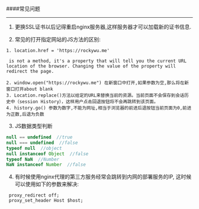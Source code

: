 ####常见问题

---

1. 更换SSL证书以后记得重启nginx服务器,这样服务器才可以加载新的证书信息.

2. 常见的打开指定网站的JS方法的区别:

```
1. location.href = 'https://rockywu.me'

 is not a method, it's a property that will tell you the current URL location of the browser. Changing the value of the property will redirect the page.

2. window.open("https://rockywu.me") 在新窗口中打开,如果参数为空,那么将在新窗口打开about blank
3. Location.replace()方法以给定的URL来替换当前的资源。当前页面不会保存到会话历史中（session History），这样用户点击回退按钮将不会再跳转到该页面。
4. history.go() 参数为数字,不能为网址,相当于浏览器的前进后退按钮当前页面为0,前进为正数,后退为负数

```

3. JS数据类型判断

```javascript
null == undefined  //true
null === undefined  //false
typeof null  //object
null instanceof Object  //false
typeof NaN  //Number
NaN instanceof Number  //false


```

4. 有时候使用nginx代理的第三方服务经常会跳转到内网的部署服务的IP, 这时候可以使用如下的参数来解决:

```
 proxy_redirect off;
 proxy_set_header Host $host;
```